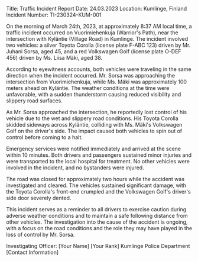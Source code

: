  Title: Traffic Incident Report
Date: 24.03.2023
Location: Kumlinge, Finland
Incident Number: TI-230324-KUM-001

On the morning of March 24th, 2023, at approximately 8:37 AM local time, a traffic incident occurred on Vuorimiehenkuja (Warrior's Path), near the intersection with Kyläntie (Village Road) in Kumlinge. The incident involved two vehicles: a silver Toyota Corolla (license plate F-ABC 123) driven by Mr. Juhani Sorsa, aged 45, and a red Volkswagen Golf (license plate O-DEF 456) driven by Ms. Liisa Mäki, aged 38.

According to eyewitness accounts, both vehicles were traveling in the same direction when the incident occurred. Mr. Sorsa was approaching the intersection from Vuorimiehenkuja, while Ms. Mäki was approximately 100 meters ahead on Kyläntie. The weather conditions at the time were unfavorable, with a sudden thunderstorm causing reduced visibility and slippery road surfaces.

As Mr. Sorsa approached the intersection, he reportedly lost control of his vehicle due to the wet and slippery road conditions. His Toyota Corolla skidded sideways across Kyläntie, colliding with Ms. Mäki's Volkswagen Golf on the driver's side. The impact caused both vehicles to spin out of control before coming to a halt.

Emergency services were notified immediately and arrived at the scene within 10 minutes. Both drivers and passengers sustained minor injuries and were transported to the local hospital for treatment. No other vehicles were involved in the incident, and no bystanders were injured.

The road was closed for approximately two hours while the accident was investigated and cleared. The vehicles sustained significant damage, with the Toyota Corolla's front-end crumpled and the Volkswagen Golf's driver's side door severely dented.

This incident serves as a reminder to all drivers to exercise caution during adverse weather conditions and to maintain a safe following distance from other vehicles. The investigation into the cause of the accident is ongoing, with a focus on the road conditions and the role they may have played in the loss of control by Mr. Sorsa.

Investigating Officer:
[Your Name]
[Your Rank]
Kumlinge Police Department
[Contact Information]